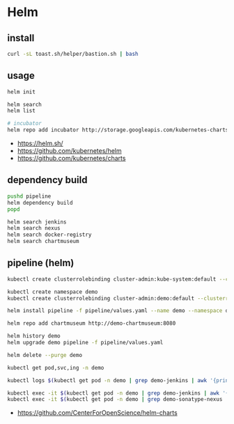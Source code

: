 # Helm

## install

```bash
curl -sL toast.sh/helper/bastion.sh | bash
```

## usage

```bash
helm init

helm search
helm list

# incubator
helm repo add incubator http://storage.googleapis.com/kubernetes-charts-incubator
```

* <https://helm.sh/>
* <https://github.com/kubernetes/helm>
* <https://github.com/kubernetes/charts>

## dependency build

```bash
pushd pipeline
helm dependency build
popd

helm search jenkins
helm search nexus
helm search docker-registry
helm search chartmuseum
```

## pipeline (helm)

```bash
kubectl create clusterrolebinding cluster-admin:kube-system:default --clusterrole=cluster-admin --serviceaccount=kube-system:default

kubectl create namespace demo
kubectl create clusterrolebinding cluster-admin:demo:default --clusterrole=cluster-admin --serviceaccount=demo:default

helm install pipeline -f pipeline/values.yaml --name demo --namespace demo

helm repo add chartmuseum http://demo-chartmuseum:8080

helm history demo
helm upgrade demo pipeline -f pipeline/values.yaml

helm delete --purge demo

kubectl get pod,svc,ing -n demo

kubectl logs $(kubectl get pod -n demo | grep demo-jenkins | awk '{print $1}') -n demo -f

kubectl exec -it $(kubectl get pod -n demo | grep demo-jenkins | awk '{print $1}') -- sh
kubectl exec -it $(kubectl get pod -n demo | grep demo-sonatype-nexus | awk '{print $1}') -- sh
```

* <https://github.com/CenterForOpenScience/helm-charts>
